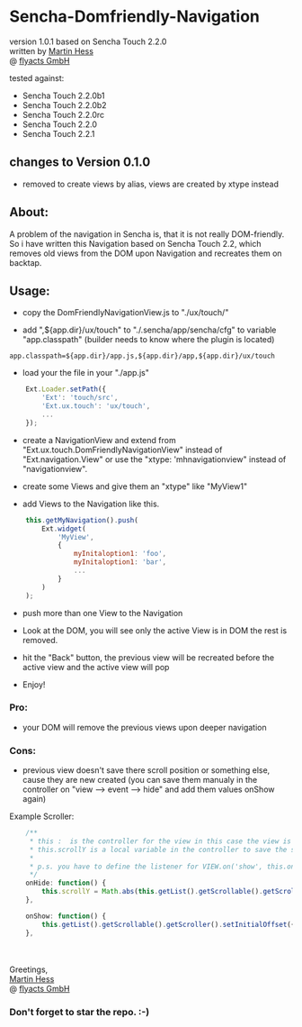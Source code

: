 Sencha-Domfriendly-Navigation
=============================

version 1.0.1
based on Sencha Touch 2.2.0  
written by [Martin Hess](https://github.com/p5hema2)  
@ [flyacts GmbH](http://www.flyacts.com)

tested against:   
- Sencha Touch 2.2.0b1  
- Sencha Touch 2.2.0b2  
- Sencha Touch 2.2.0rc  
- Sencha Touch 2.2.0
- Sencha Touch 2.2.1

## changes to Version 0.1.0

- removed to create views by alias, views are created by xtype instead

## About:

A problem of the navigation in Sencha is, that it is not really DOM-friendly.  
So i have written this Navigation based on Sencha Touch 2.2, which removes old views from the DOM upon Navigation and recreates them on backtap.

## Usage:


- copy the DomFriendlyNavigationView.js to "./ux/touch/"

- add ",${app.dir}/ux/touch" to "./.sencha/app/sencha/cfg" to variable "app.classpath" 
(builder needs to know where the plugin is located)

```
app.classpath=${app.dir}/app.js,${app.dir}/app,${app.dir}/ux/touch
```

- load your the file in your "./app.js"

```javascript
    Ext.Loader.setPath({
    	'Ext': 'touch/src',
    	'Ext.ux.touch': 'ux/touch',
    	...
    });
```
- create a NavigationView and extend from "Ext.ux.touch.DomFriendlyNavigationView" instead of "Ext.navigation.View"
or use the "xtype: 'mhnavigationview" instead of "navigationview".

- create some Views and give them an "xtype" like "MyView1"

- add Views to the Navigation like this.

```javascript
    this.getMyNavigation().push(
    	Ext.widget(
    		'MyView',
    		{
    			myInitaloption1: 'foo',
    			myInitaloption1: 'bar',
    			...
    		}
    	)
    ); 
```
- push more than one View to the Navigation

- Look at the DOM, you will see only the active View is in DOM the rest is removed.

- hit the "Back" button, the previous view will be recreated before the active view and the active view will pop

- Enjoy!


### Pro:


- your DOM will remove the previous views upon deeper navigation

### Cons:

- previous view doesn't save there scroll position or something else, cause they are new created
(you can save them manualy in the controller on "view --> event --> hide" and add them values onShow again)

Example Scroller:

```javascript
    /**
     * this :  is the controller for the view in this case the view is a list
     * this.scrollY is a local variable in the controller to save the scrollposition outside the view
     * 
     * p.s. you have to define the listener for VIEW.on('show', this.onShow, this) and respective hide beforehand of course
     */
    onHide: function() {
        this.scrollY = Math.abs(this.getList().getScrollable().getScroller().getTranslatable().y);
    },

    onShow: function() {
        this.getList().getScrollable().getScroller().setInitialOffset({ x: 0, y: this.scrollY ? this.scrollY : 0})
    },
```

<br><br>
Greetings,  
[Martin Hess](https://github.com/p5hema2)  
@ [flyacts GmbH](http://www.flyacts.com)
### Don't forget to star the repo. :-)
